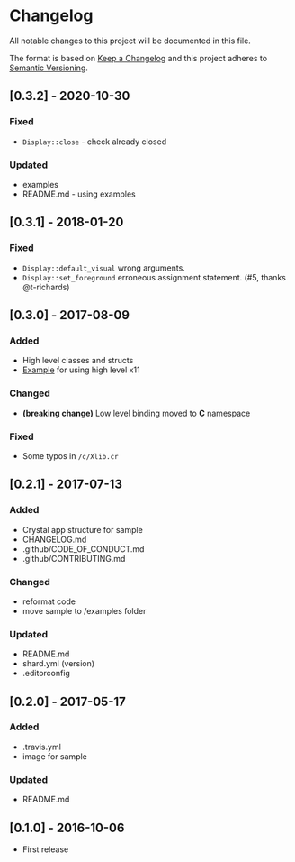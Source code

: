 # Changelog
All notable changes to this project will be documented in this file.

The format is based on [Keep a Changelog](http://keepachangelog.com/)
and this project adheres to [Semantic Versioning](http://semver.org/).

## [0.3.2] - 2020-10-30
### Fixed
- `Display::close` - check already closed
### Updated
- examples
- README.md - using examples

## [0.3.1] - 2018-01-20
### Fixed
- `Display::default_visual` wrong arguments.
- `Display::set_foreground` erroneous assignment statement. (#5, thanks @t-richards)

## [0.3.0] - 2017-08-09
### Added
- High level classes and structs
- [Example](/examples/sample_window_hl) for using high level x11
### Changed
- **(breaking change)** Low level binding moved to **C** namespace
### Fixed
- Some typos in `/c/Xlib.cr`

## [0.2.1] - 2017-07-13
### Added
- Crystal app structure for sample
- CHANGELOG.md
- .github/CODE_OF_CONDUCT.md
- .github/CONTRIBUTING.md
### Changed
- reformat code
- move sample to /examples folder
### Updated
- README.md
- shard.yml (version)
- .editorconfig

## [0.2.0] - 2017-05-17
### Added
- .travis.yml
- image for sample
### Updated
- README.md

## [0.1.0] - 2016-10-06
- First release
